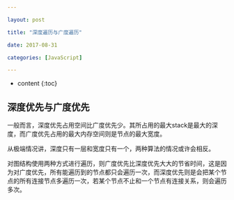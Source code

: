 ```yaml
---

layout: post

title: "深度遍历与广度遍历"

date: 2017-08-31

categories: [JavaScript]

---
```


* content
{:toc}

## 深度优先与广度优先
一般而言，深度优先占用空间比广度优先少。其所占用的最大stack是最大的深度，而广度优先占用的最大内存空间则是节点的最大宽度。


从极端情况讲，深度只有一层和宽度只有一个，两种算法的情况或许会相反。

对图结构使用两种方式进行遍历，则广度优先比深度优先大大的节省时间，这是因为对广度优先，所有能遍历到的节点都只会遍历一次，而深度优先则是会把某个节点的所有连接节点多遍历一次，若某个节点不止和一个节点有连接关系，则会遍历多次。
